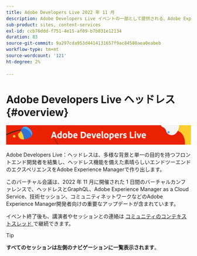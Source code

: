 ```yaml
---
title: Adobe Developers Live 2022 年 11 月
description: Adobe Developers Live イベントの一部として提供される、Adobe Experience Manager Sitesのビデオとチュートリアルのコレクションです。
sub-product: sites, content-services
exl-id: ccb76ddd-f751-4e15-af09-b7b031e12134
duration: 83
source-git-commit: 9a297cda953d4414131657f9ac84580aea0eabeb
workflow-type: tm+mt
source-wordcount: '121'
ht-degree: 2%

---
```


# Adobe Developers Live ヘッドレス {#overview}

<img alt="アドビ開発者ライブ" src="./../../assets/adl.png" />

Adobe Developers Live：ヘッドレスは、多様な背景と単一の目的を持つフロントエンド開発者を結集し、ヘッドレス機能を備えた素晴らしいエンドツーエンドのエクスペリエンスをAdobe Experience Managerで作り出します。

このバーチャル会議は、2022 年 11 月に開催された 1 日間のバーチャルカンファレンスで、ヘッドレスとGraphQL、Adobe Experience Manager as a Cloud Service、技術セッション、コミュニティネットワークなどのAdobe Experience Manager開発者向けの重要なアップデートが含まれています。

イベント終了後も、講演者やセッションとの連絡は [ コミュニティのコンテキストスレッド ](https://experienceleaguecommunities.adobe.com/t5/adobe-experience-manager/adobe-developers-live-aem-headless-2022-complete-session-list/td-p/553511) で継続できます。

<!-- 
## Highlights

<table>
  <tr>
   <td>
      <a href="headless.md">
      <img alt="Headless Sites" src="assets/mathias.png"/>
      </a>
      <div>
         <a href="headless.md"><strong>Headless Sites</strong></a>         
         <br/><em>with Mathias Siegel, Principal Product Manager, AEM Sites</em>
      </div>
      <p>
        <br/>
         With GraphQL for Content Fragments available for AEM 6.5 and Adobe Experience Manager as a Cloud Service, let’s explore how Adobe Experience Manager can be used as a headless CMS.
      </p>
     </td>   
     <td>
      <a href="aep-integration.md">
      <img alt="Overview of Adobe Experience Platform integration" src="assets/eric.png"/>
      </a>
      <div>
         <a href="aep-integration.md"><strong>Overview of Adobe Experience Platform integration</strong></a>
         <br/><em>with Eric Knee, Principal Enterprise Solution Architect</em>
      </div>
      <p>
        <br/>
         This session will give you an overall view of different ways that Adobe Experience Platform can integrate within your ecosystem and things to consider when planning the integration work.
      </p>
   </td>
   </td>
     <td>
      <a href="pdf-services-api.md">
      <img alt="Generating documents and capturing e-signatures in your apps using Adobe Sign API" src="assets/ben.png"/>
      </a>
      <div>
         <a href="pdf-services-api.md"><strong>Generating documents and capturing e-signatures in your apps using Adobe Sign API</strong></a>
         <br/><em>with Ben Vanderberg, Principal Developer Evangelist</em>
      </div>
      <p>
        <br/>
         Adobe Document Generation API is a powerful document creation service driven by Microsoft Word templates merged with your data. When combined with Adobe Sign API, developers have an easy way to generate dynamic documents ready to be processed through the Sign workflow.
      </p>
   </td> 
  </tr>
</table>
-->

>[!TIP]
>
>**すべてのセッションは左側のナビゲーションに一覧表示されます**。
